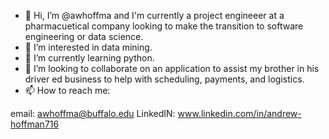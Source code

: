 - 👋 Hi, I’m @awhoffma and I'm currently a project engineeer at a pharmacuetical company looking to make the transition to software engineering or data science. 
- 👀 I’m interested in data mining. 
- 🌱 I’m currently learning python. 
- 💞️ I’m looking to collaborate on an application to assist my brother in his driver ed business to help with scheduling, payments, and logistics. 
- 📫 How to reach me:

email: awhoffma@buffalo.edu
LinkedIN:  www.linkedin.com/in/andrew-hoffman716


<!---
awhoffma/awhoffma is a ✨ special ✨ repository because its `README.md` (this file) appears on your GitHub profile.
You can click the Preview link to take a look at your changes.
--->
